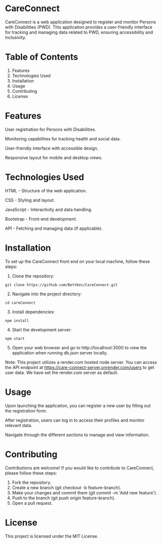 # CareConnect

CareConnect is a web application designed to register and monitor Persons with Disabilities (PWD). This application provides a user-friendly interface for tracking and managing data related to PWD, ensuring accessibility and inclusivity.

# Table of Contents
1. Features
2. Technologies Used
3. Installation
4. Usage
5. Contributing
6. License

# Features
User registration for Persons with Disabilities.

Monitoring capabilities for tracking health and social data.

User-friendly interface with accessible design.

Responsive layout for mobile and desktop views.

# Technologies Used
HTML - Structure of the web application.

CSS - Styling and layout.

JavaScript - Interactivity and data handling.

Bootstrap - Front-end development.

API - Fetching and managing data (if applicable).

# Installation
To set up the CareConnect front end on your local machine, follow these steps:

1. Clone the repository:
```
git clone https://github.com/BettKev/CareConnect.git
```
2. Navigate into the project directory:
```
cd careConnect
```
3. Install dependencies:
```
npm install
```
4. Start the development server:
```
npm start
```
5. Open your web browser and go to http://localhost:3000 to view the application when running db.json server locally.

Note: This project utilizes a render.com hosted node server. You can access the API endpoint at https://care-connect-server.onrender.com/users to get user data. We have set the render.com server as default.

# Usage
Upon launching the application, you can register a new user by filling out the registration form.  

After registration, users can log in to access their profiles and monitor relevant data.

Navigate through the different sections to manage and view information.

# Contributing
Contributions are welcome! If you would like to contribute to CareConnect, please follow these steps:

1. Fork the repository.
2. Create a new branch (git checkout -b feature-branch).
3. Make your changes and commit them (git commit -m 'Add new feature').
4. Push to the branch (git push origin feature-branch).
5. Open a pull request.

# License
This project is licensed under the MIT License.